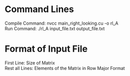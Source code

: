 # Command Lines
Compile Command: nvcc main_right_looking.cu -o rl_A <br />
Run Command: ./rl_A input_file.txt output_file.txt <br />

# Format of Input File
First Line: Size of Matrix <br />
Rest all Lines: Elements of the Matrix in Row Major Format <br />
